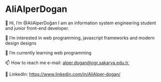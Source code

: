 # AliAlperDogan
👋 Hi, I’m @AliAlperDoğan I am an information system engineering student and junior front-end developer.

👀 I’m interested in web programming, javascript frameworks and modern design designs

🌱 I’m currently learning web programming

📫 How to reach me e-mail: alper.dogan@ogr.sakarya.edu.tr,

📌 LinkedIn: https://www.linkedin.com/in/AliAlper-dogan/
